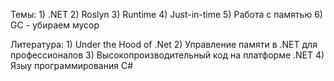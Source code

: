 Темы: 
    1) .NET
    2) Roslyn
    3) Runtime 
    4) Just-in-time 
    5) Работа с памятью 
    6) GC - убираем мусор

Литература:
    1) Under the Hood of .Net
    2) Управление памяти в .NET для профессионалов
    3) Высокопроизводительный код на платформе .NET
    4) Языу программирования C# 